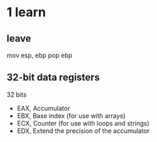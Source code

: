 # 1 learn #
## leave ##
mov esp, ebp
pop ebp

## 32-bit data registers ##
32 bits
* EAX, Accumulator 
* EBX, Base index (for use with arrays) 
* ECX, Counter (for use with loops and strings)
* EDX, Extend the precision of the accumulator

